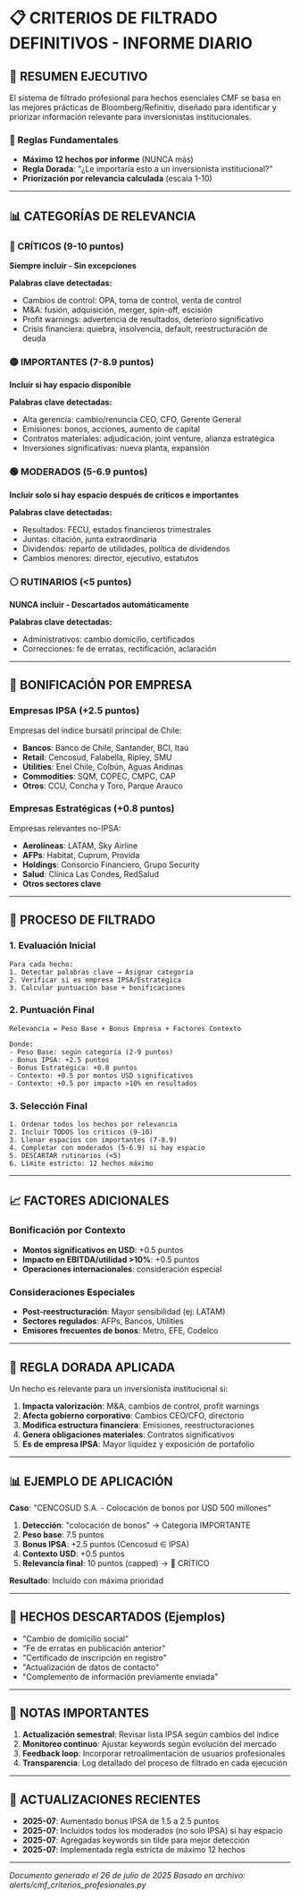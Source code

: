 # 📋 CRITERIOS DE FILTRADO DEFINITIVOS - INFORME DIARIO

## 🎯 RESUMEN EJECUTIVO

El sistema de filtrado profesional para hechos esenciales CMF se basa en las mejores prácticas de Bloomberg/Refinitiv, diseñado para identificar y priorizar información relevante para inversionistas institucionales.

### 🔑 Reglas Fundamentales
- **Máximo 12 hechos por informe** (NUNCA más)
- **Regla Dorada**: "¿Le importaría esto a un inversionista institucional?"
- **Priorización por relevancia calculada** (escala 1-10)

---

## 📊 CATEGORÍAS DE RELEVANCIA

### 🔴 CRÍTICOS (9-10 puntos)
**Siempre incluir - Sin excepciones**

**Palabras clave detectadas:**
- Cambios de control: OPA, toma de control, venta de control
- M&A: fusión, adquisición, merger, spin-off, escisión
- Profit warnings: advertencia de resultados, deterioro significativo
- Crisis financiera: quiebra, insolvencia, default, reestructuración de deuda

### 🟡 IMPORTANTES (7-8.9 puntos)
**Incluir si hay espacio disponible**

**Palabras clave detectadas:**
- Alta gerencia: cambio/renuncia CEO, CFO, Gerente General
- Emisiones: bonos, acciones, aumento de capital
- Contratos materiales: adjudicación, joint venture, alianza estratégica
- Inversiones significativas: nueva planta, expansión

### 🟢 MODERADOS (5-6.9 puntos)
**Incluir solo si hay espacio después de críticos e importantes**

**Palabras clave detectadas:**
- Resultados: FECU, estados financieros trimestrales
- Juntas: citación, junta extraordinaria
- Dividendos: reparto de utilidades, política de dividendos
- Cambios menores: director, ejecutivo, estatutos

### ⚪ RUTINARIOS (<5 puntos)
**NUNCA incluir - Descartados automáticamente**

**Palabras clave detectadas:**
- Administrativos: cambio domicilio, certificados
- Correcciones: fe de erratas, rectificación, aclaración

---

## 🏢 BONIFICACIÓN POR EMPRESA

### Empresas IPSA (+2.5 puntos)
Empresas del índice bursátil principal de Chile:
- **Bancos**: Banco de Chile, Santander, BCI, Itaú
- **Retail**: Cencosud, Falabella, Ripley, SMU
- **Utilities**: Enel Chile, Colbún, Aguas Andinas
- **Commodities**: SQM, COPEC, CMPC, CAP
- **Otros**: CCU, Concha y Toro, Parque Arauco

### Empresas Estratégicas (+0.8 puntos)
Empresas relevantes no-IPSA:
- **Aerolíneas**: LATAM, Sky Airline
- **AFPs**: Habitat, Cuprum, Provida
- **Holdings**: Consorcio Financiero, Grupo Security
- **Salud**: Clínica Las Condes, RedSalud
- **Otros sectores clave**

---

## 🔧 PROCESO DE FILTRADO

### 1. Evaluación Inicial
```
Para cada hecho:
1. Detectar palabras clave → Asignar categoría
2. Verificar si es empresa IPSA/Estratégica
3. Calcular puntuación base + bonificaciones
```

### 2. Puntuación Final
```
Relevancia = Peso Base + Bonus Empresa + Factores Contexto

Donde:
- Peso Base: según categoría (2-9 puntos)
- Bonus IPSA: +2.5 puntos
- Bonus Estratégica: +0.8 puntos
- Contexto: +0.5 por montos USD significativos
- Contexto: +0.5 por impacto >10% en resultados
```

### 3. Selección Final
```
1. Ordenar todos los hechos por relevancia
2. Incluir TODOS los críticos (9-10)
3. Llenar espacios con importantes (7-8.9)
4. Completar con moderados (5-6.9) si hay espacio
5. DESCARTAR rutinarios (<5)
6. Límite estricto: 12 hechos máximo
```

---

## 📈 FACTORES ADICIONALES

### Bonificación por Contexto
- **Montos significativos en USD**: +0.5 puntos
- **Impacto en EBITDA/utilidad >10%**: +0.5 puntos
- **Operaciones internacionales**: consideración especial

### Consideraciones Especiales
- **Post-reestructuración**: Mayor sensibilidad (ej: LATAM)
- **Sectores regulados**: AFPs, Bancos, Utilities
- **Emisores frecuentes de bonos**: Metro, EFE, Codelco

---

## 🎯 REGLA DORADA APLICADA

Un hecho es relevante para un inversionista institucional si:

1. **Impacta valorización**: M&A, cambios de control, profit warnings
2. **Afecta gobierno corporativo**: Cambios CEO/CFO, directorio
3. **Modifica estructura financiera**: Emisiones, reestructuraciones
4. **Genera obligaciones materiales**: Contratos significativos
5. **Es de empresa IPSA**: Mayor liquidez y exposición de portafolio

---

## 📊 EJEMPLO DE APLICACIÓN

**Caso**: "CENCOSUD S.A. - Colocación de bonos por USD 500 millones"

1. **Detección**: "colocación de bonos" → Categoría IMPORTANTE
2. **Peso base**: 7.5 puntos
3. **Bonus IPSA**: +2.5 puntos (Cencosud ∈ IPSA)
4. **Contexto USD**: +0.5 puntos
5. **Relevancia final**: 10 puntos (capped) → 🔴 CRÍTICO

**Resultado**: Incluido con máxima prioridad

---

## 🚫 HECHOS DESCARTADOS (Ejemplos)

- "Cambio de domicilio social"
- "Fe de erratas en publicación anterior"
- "Certificado de inscripción en registro"
- "Actualización de datos de contacto"
- "Complemento de información previamente enviada"

---

## 📝 NOTAS IMPORTANTES

1. **Actualización semestral**: Revisar lista IPSA según cambios del índice
2. **Monitoreo continuo**: Ajustar keywords según evolución del mercado
3. **Feedback loop**: Incorporar retroalimentación de usuarios profesionales
4. **Transparencia**: Log detallado del proceso de filtrado en cada ejecución

---

## 🔄 ACTUALIZACIONES RECIENTES

- **2025-07**: Aumentado bonus IPSA de 1.5 a 2.5 puntos
- **2025-07**: Incluidos todos los moderados (no solo IPSA) si hay espacio
- **2025-07**: Agregadas keywords sin tilde para mejor detección
- **2025-07**: Implementada regla estricta de máximo 12 hechos

---

*Documento generado el 26 de julio de 2025*
*Basado en archivo: alerts/cmf_criterios_profesionales.py*